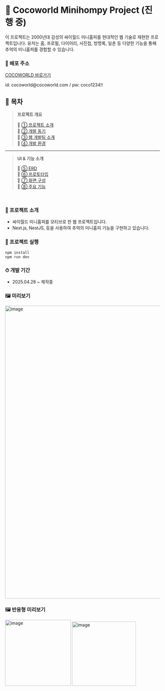 # 🧸 Cocoworld Minihompy Project (진행 중)
이 프로젝트는 2000년대 감성의 싸이월드 미니홈피를 현대적인 웹 기술로 재현한 프로젝트입니다.
유저는 홈, 프로필, 다이어리, 사진첩, 방명록, 일촌 등 다양한 기능을 통해 추억의 미니홈피를 경험할 수 있습니다.

### 📌 배포 주소

[COCOWORLD 바로가기](http://34.236.72.45/)

<p> id: cocoworld@cocoworld.com / pw: coco1234!! </p>

## 🔖 목차  
> **프로젝트 개요**
> 
> 📌 [①  프로젝트 소개](#-프로젝트-소개)  
> 📌 [②  개발 동기](#-개발-동기)  
> 📌 [③  웹 개발팀 소개](#-웹-개발팀-소개)  
> 📌 [④  개발 환경](#-개발-환경)  

---

>  **UI & 기능 소개**
>
> 📌 [⑤ ERD](#-erd)  
> 📌 [⑥  프로토타입](#-프로토타입)  
> 📌 [⑦  화면 구성](#-화면-구성)  
> 📌 [⑧  주요 기능](#-주요-기능)  

<br/>

### 📌 프로젝트 소개
- 싸이월드 미니홈피를 모티브로 한 웹 프로젝트입니다.
- Next.js, NestJS, 등을 사용하여 추억의 미니홈피 기능을 구현하고 있습니다.

### 🔅 프로젝트 실행
```
npm install
npm run dev
```

### ⏱ 개발 기간
- 2025.04.28 ~ 제작중

### 🖼️ 미리보기
<img width="950" alt="image" src="https://github.com/user-attachments/assets/f0ea1bb0-e703-4ec6-893a-92f292aff31b" />

### 🖼️ 반응형 미리보기
<img width="214" alt="image" src="https://github.com/user-attachments/assets/42b97022-3f4a-4dae-b7c2-c53431441537" />
<img width="208" alt="image" src="https://github.com/user-attachments/assets/e3005417-8118-49e4-988d-7564c3e7aeb2" />

